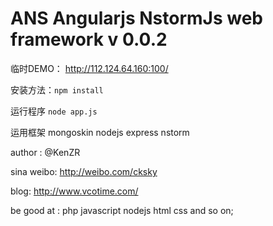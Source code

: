 ANS Angularjs NstormJs web framework v 0.0.2
=========

临时DEMO： http://112.124.64.160:100/

安装方法：`npm install`

运行程序 `node app.js`

运用框架 mongoskin nodejs express nstorm

author : @KenZR

sina weibo: http://weibo.com/cksky

blog: http://www.vcotime.com/

be good at : php javascript nodejs html css and so on;
